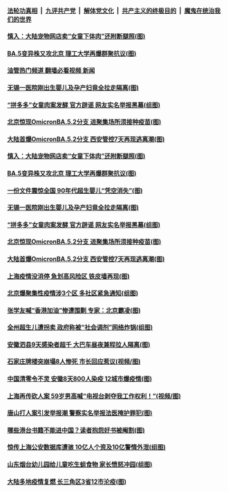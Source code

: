####  [法轮功真相](../../../../basic/blob/master/README.md?t=07071202) &nbsp;|&nbsp; [九评共产党](../../../../9ping.md/blob/master/README.md?t=07071202) &nbsp;|&nbsp; [解体党文化](../../../../jtdwh.md/blob/master/README.md?t=07071202)  &nbsp;|&nbsp; [共产主义的终极目的](../../../../gczydzjmd.md/blob/master/README.md?t=07071202) &nbsp;|&nbsp; [魔鬼在统治我们的世界](../../../../mgztzwmdsj.md/blob/master/README.md?t=07071202) 

#### [慎入：大陆宠物网店卖“女童下体肉”还附断腿照(图)](../pages/p1/1011043.md?t=07071202) 

#### [BA.5变异株又攻北京 理工大学再爆群聚抗议(图)](../pages/p1/1011092.md?t=07071202) 

#### [油管热门频道 翻墙必看视频 新闻](http://45.76.130.85:81/youtube.html?07071202)

#### [无锡一医院刚出生婴儿及孕产妇竟全拉走隔离(图)](../pages/p1/1011084.md?t=07071202) 

#### [“拼多多”女童肉案发酵 官方辟谣 网友实名举报黑幕(组图)](../pages/p1/1011070.md?t=07071202) 

#### [北京惊现OmicronBA.5.2分支 进聚集场所须接种疫苗(图)](../pages/p1/1011046.md?t=07071202) 

#### [大陆首爆OmicronBA.5.2分支 西安管控7天再现逃离潮(图)](../pages/p1/1011041.md?t=07071202) 

#### [慎入：大陆宠物网店卖“女童下体肉”还附断腿照(图)](../pages/p1/1011043.md?t=07071202) 

#### [BA.5变异株又攻北京 理工大学再爆群聚抗议(图)](../pages/p1/1011092.md?t=07071202) 

#### [一份文件震惊全国 90年代超生婴儿“凭空消失”(图)](../pages/p1/1011083.md?t=07071202) 

#### [无锡一医院刚出生婴儿及孕产妇竟全拉走隔离(图)](../pages/p1/1011084.md?t=07071202) 

#### [“拼多多”女童肉案发酵 官方辟谣 网友实名举报黑幕(组图)](../pages/p1/1011070.md?t=07071202) 

#### [北京惊现OmicronBA.5.2分支 进聚集场所须接种疫苗(图)](../pages/p1/1011046.md?t=07071202) 

#### [大陆首爆OmicronBA.5.2分支 西安管控7天再现逃离潮(图)](../pages/p1/1011041.md?t=07071202) 

#### [上海疫情没消停 急划高风险区 铁皮墙再现(图)](../pages/p1/1010985.md?t=07071202) 

#### [北京爆聚集性疫情涉3个区 多社区紧急通知(组图)](../pages/p1/1010964.md?t=07071202) 

#### [张学友喊“香港加油”惨遭围剿 专家：北京霸凌(图)](../pages/p1/1010956.md?t=07071202) 

#### [全州超生儿遭拐卖 政府称被“社会调剂”网络炸锅(组图)](../pages/p1/1010950.md?t=07071202) 

#### [安徽泗县9天感染者超千 大巴车昼夜兼程拉人隔离(图)](../pages/p1/1010945.md?t=07071202) 

#### [石家庄牌楼突崩塌8人惨死 市长回应惹议(视频/图)](../pages/p1/1010874.md?t=07071202) 

#### [中国清零令不灵 安徽8天800人染疫 12城市爆疫情(图)](../pages/p1/1010897.md?t=07071202) 

#### [上海再传砍人案 59岁男高喊“电视台剥夺我工作权利！”(视频/图)](../pages/p1/1010886.md?t=07071202) 

#### [唐山打人案引发举报潮 警察实名举报法医掩护罪犯(图)](../pages/p1/1010862.md?t=07071202) 

#### [哪些港台书籍不能进中国？读者抱怨好书被阉割(图)](../pages/p1/1010804.md?t=07071202) 

#### [惊传上海公安数据库遭骇 10亿人个资及10亿警情外泄(组图)](../pages/p1/1010799.md?t=07071202) 

#### [山东烟台幼儿园给儿童吃生蛆食物 家长愤怒冲园(组图)](../pages/p1/1010791.md?t=07071202) 

#### [大陆多地疫情复燃 长三角区3省12市沦疫(图)](../pages/p1/1010780.md?t=07071202) 

<img src='http://gfw-breaker.win/goodnews/indexes/p1.md' width='0px' height='0px'/>
